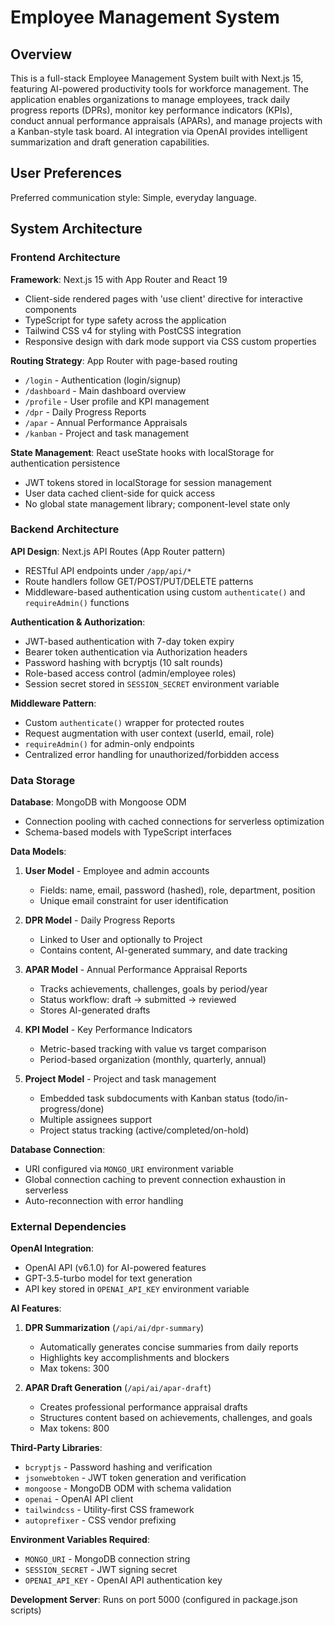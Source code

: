 # Employee Management System

## Overview

This is a full-stack Employee Management System built with Next.js 15, featuring AI-powered productivity tools for workforce management. The application enables organizations to manage employees, track daily progress reports (DPRs), monitor key performance indicators (KPIs), conduct annual performance appraisals (APARs), and manage projects with a Kanban-style task board. AI integration via OpenAI provides intelligent summarization and draft generation capabilities.

## User Preferences

Preferred communication style: Simple, everyday language.

## System Architecture

### Frontend Architecture

**Framework**: Next.js 15 with App Router and React 19
- Client-side rendered pages with 'use client' directive for interactive components
- TypeScript for type safety across the application
- Tailwind CSS v4 for styling with PostCSS integration
- Responsive design with dark mode support via CSS custom properties

**Routing Strategy**: App Router with page-based routing
- `/login` - Authentication (login/signup)
- `/dashboard` - Main dashboard overview
- `/profile` - User profile and KPI management
- `/dpr` - Daily Progress Reports
- `/apar` - Annual Performance Appraisals
- `/kanban` - Project and task management

**State Management**: React useState hooks with localStorage for authentication persistence
- JWT tokens stored in localStorage for session management
- User data cached client-side for quick access
- No global state management library; component-level state only

### Backend Architecture

**API Design**: Next.js API Routes (App Router pattern)
- RESTful API endpoints under `/app/api/*`
- Route handlers follow GET/POST/PUT/DELETE patterns
- Middleware-based authentication using custom `authenticate()` and `requireAdmin()` functions

**Authentication & Authorization**:
- JWT-based authentication with 7-day token expiry
- Bearer token authentication via Authorization headers
- Password hashing with bcryptjs (10 salt rounds)
- Role-based access control (admin/employee roles)
- Session secret stored in `SESSION_SECRET` environment variable

**Middleware Pattern**:
- Custom `authenticate()` wrapper for protected routes
- Request augmentation with user context (userId, email, role)
- `requireAdmin()` for admin-only endpoints
- Centralized error handling for unauthorized/forbidden access

### Data Storage

**Database**: MongoDB with Mongoose ODM
- Connection pooling with cached connections for serverless optimization
- Schema-based models with TypeScript interfaces

**Data Models**:

1. **User Model** - Employee and admin accounts
   - Fields: name, email, password (hashed), role, department, position
   - Unique email constraint for user identification

2. **DPR Model** - Daily Progress Reports
   - Linked to User and optionally to Project
   - Contains content, AI-generated summary, and date tracking

3. **APAR Model** - Annual Performance Appraisal Reports
   - Tracks achievements, challenges, goals by period/year
   - Status workflow: draft → submitted → reviewed
   - Stores AI-generated drafts

4. **KPI Model** - Key Performance Indicators
   - Metric-based tracking with value vs target comparison
   - Period-based organization (monthly, quarterly, annual)

5. **Project Model** - Project and task management
   - Embedded task subdocuments with Kanban status (todo/in-progress/done)
   - Multiple assignees support
   - Project status tracking (active/completed/on-hold)

**Database Connection**:
- URI configured via `MONGO_URI` environment variable
- Global connection caching to prevent connection exhaustion in serverless
- Auto-reconnection with error handling

### External Dependencies

**OpenAI Integration**:
- OpenAI API (v6.1.0) for AI-powered features
- GPT-3.5-turbo model for text generation
- API key stored in `OPENAI_API_KEY` environment variable

**AI Features**:
1. **DPR Summarization** (`/api/ai/dpr-summary`)
   - Automatically generates concise summaries from daily reports
   - Highlights key accomplishments and blockers
   - Max tokens: 300

2. **APAR Draft Generation** (`/api/ai/apar-draft`)
   - Creates professional performance appraisal drafts
   - Structures content based on achievements, challenges, and goals
   - Max tokens: 800

**Third-Party Libraries**:
- `bcryptjs` - Password hashing and verification
- `jsonwebtoken` - JWT token generation and verification
- `mongoose` - MongoDB ODM with schema validation
- `openai` - OpenAI API client
- `tailwindcss` - Utility-first CSS framework
- `autoprefixer` - CSS vendor prefixing

**Environment Variables Required**:
- `MONGO_URI` - MongoDB connection string
- `SESSION_SECRET` - JWT signing secret
- `OPENAI_API_KEY` - OpenAI API authentication key

**Development Server**: Runs on port 5000 (configured in package.json scripts)